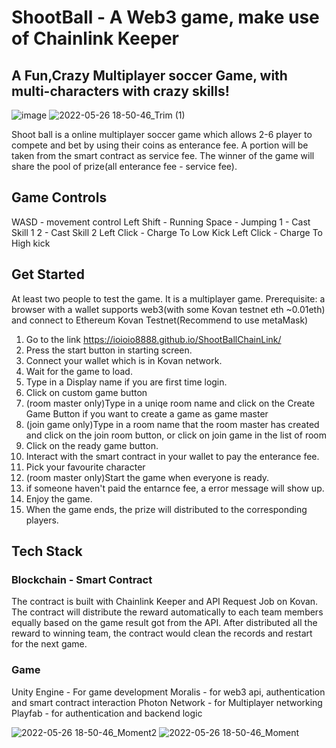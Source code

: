 # ShootBall - A Web3 game, make use of Chainlink Keeper
## A Fun,Crazy Multiplayer soccer Game, with multi-characters with crazy skills!

![image](https://user-images.githubusercontent.com/19797490/170442151-fa584387-8c20-4823-b230-3646cee44586.png)
![2022-05-26 18-50-46_Trim (1)](https://user-images.githubusercontent.com/19797490/170704832-38e1b8b1-2bbf-48f4-8490-83d70d1b8871.gif)


Shoot ball is a online multiplayer soccer game which allows 2-6 player to compete and bet by using their coins as enterance fee.
A portion will be taken from the smart contract as service fee. The winner of the game will share the pool of prize(all enterance fee - service fee).

## Game Controls
WASD - movement control
Left Shift - Running
Space - Jumping
1 - Cast Skill 1
2 - Cast Skill 2
Left Click - Charge To Low Kick
Left Click - Charge To High kick

## Get Started
At least two people to test the game. It is a multiplayer game.
Prerequisite: a browser with a wallet supports web3(with some Kovan testnet eth ~0.01eth) and connect to Ethereum Kovan Testnet(Recommend to use metaMask)

1. Go to the link https://ioioio8888.github.io/ShootBallChainLink/
2. Press the start button in starting screen.
3. Connect your wallet which is in Kovan network.
4. Wait for the game to load.
5. Type in a Display name if you are first time login.
6. Click on custom game button
7. (room master only)Type in a uniqe room name and click on the Create Game Button if you want to create a game as game master
8. (join game only)Type in a room name that the room master has created and click on the join room button, or click on join game in the list of room
9. Click on the ready game button.
10. Interact with the smart contract in your wallet to pay the enterance fee.
11. Pick your favourite character
12. (room master only)Start the game when everyone is ready.
13. if someone haven't paid the entarnce fee, a error message will show up.
14. Enjoy the game.
15. When the game ends, the prize will distributed to the corresponding players.

## Tech Stack
### Blockchain - Smart Contract
  The contract is built with Chainlink Keeper and API Request Job on Kovan.
  The contract will distribute the reward automatically to each team members equally based on the game result got from the API.
  After distributed all the reward to winning team, the contract would clean the records and restart for the next game.
  

### Game
  Unity Engine - For game development
  Moralis - for web3 api, authentication and smart contract interaction
  Photon Network - for Multiplayer networking
  Playfab - for authentication and backend logic
  
![2022-05-26 18-50-46_Moment2](https://user-images.githubusercontent.com/19797490/170704249-52b585f0-aae2-423e-895b-05e17fb39132.jpg)
![2022-05-26 18-50-46_Moment](https://user-images.githubusercontent.com/19797490/170704220-08d44392-5e72-4683-bbd1-4e9e4aab5ea5.jpg)
